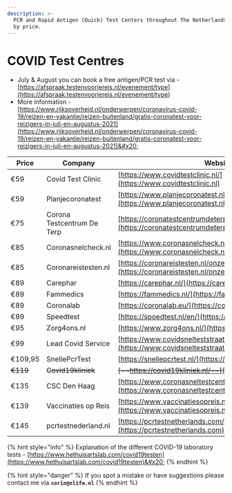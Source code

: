 ```yaml
---
description: >-
  PCR and Rapid Antigen (Quick) Test Centers throughout The Netherlands sorted
  by price.
---
```


# COVID Test Centres

* July & August you can book a free antigen/PCR test via - [https://afspraak.testenvoorjereis.nl/evenement/type](https://afspraak.testenvoorjereis.nl/evenement/type)
* More information - [https://www.rijksoverheid.nl/onderwerpen/coronavirus-covid-19/reizen-en-vakantie/reizen-buitenland/gratis-coronatest-voor-reizigers-in-juli-en-augustus-2021](https://www.rijksoverheid.nl/onderwerpen/coronavirus-covid-19/reizen-en-vakantie/reizen-buitenland/gratis-coronatest-voor-reizigers-in-juli-en-augustus-2021)&#x20;

| **Price** | Company                    | Website                                                                                                            |
| --------- | -------------------------- | ------------------------------------------------------------------------------------------------------------------ |
| €59       | Covid Test Clinic          | [https://www.covidtestclinic.nl/](https://www.covidtestclinic.nl)                                                  |
| €59       | Planjecoronatest           | [https://www.planjecoronatest.nl/](https://www.planjecoronatest.nl)                                                |
| €75       | Corona Testcentrum De Terp | [https://coronatestcentrumdeterp.nl/](https://coronatestcentrumdeterp.nl)                                          |
| €85       | Coronasnelcheck.nl         | [https://www.coronasnelcheck.nl/pcr-test/](https://www.coronasnelcheck.nl/pcr-test/)                               |
| €85       | Coronareistesten.nl        | [https://coronareistesten.nl/onze-testen/pcr-test/](https://coronareistesten.nl/onze-testen/pcr-test/)             |
| €89       | Carephar                   | [https://carephar.nl/](https://carephar.nl)                                                                        |
| €89       | Fammedics                  | [https://fammedics.nl/](https://fammedics.nl)                                                                      |
| €89       | Coronalab                  | [https://coronalab.eu/](https://coronalab.eu)                                                                      |
| €89       | Speedtest                  | [https://spoedtest.nl/en/](https://spoedtest.nl/en/)                                                               |
| €95       | Zorg4ons.nl                | [https://www.zorg4ons.nl/](https://www.zorg4ons.nl)                                                                |
| €99       | Lead Covid Service         | [https://www.covidsnelteststraat.nl/](https://www.covidsnelteststraat.nl)                                          |
| €109,95   | SnellePcrTest              | [https://snellepcrtest.nl/](https://snellepcrtest.nl)                                                              |
| ~~€119~~  | ~~Covid19kliniek~~         | ~~~~[~~https://covid19kliniek.nl/~~](https://covid19kliniek.nl)~~~~                                                |
| €135      | CSC Den Haag               | [https://www.coronasneltestcentrumdenhaag.nl/testaanbod/](https://www.coronasneltestcentrumdenhaag.nl/testaanbod/) |
| €139      | Vaccinaties op Reis        | [https://www.vaccinatiesopreis.nl/](https://www.vaccinatiesopreis.nl)                                              |
| €145      | pcrtestnederland.nl        | [https://pcrtestnetherlands.com/](https://pcrtestnetherlands.com)                                                  |

{% hint style="info" %}
Explanation of the different COVID-19 laboratory tests - [https://www.hethuisartslab.com/covid19testen](https://www.hethuisartslab.com/covid19testen)&#x20;
{% endhint %}

{% hint style="danger" %}
If you spot a mistake or have suggestions please contact me via **`corin@nlife.nl`**
{% endhint %}

